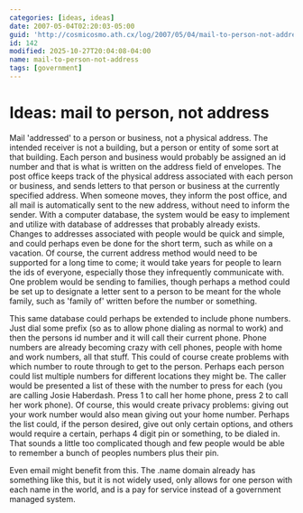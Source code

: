 ```yaml
---
categories: [ideas, ideas]
date: 2007-05-04T02:20:03-05:00
guid: 'http://cosmicosmo.ath.cx/log/2007/05/04/mail-to-person-not-address/'
id: 142
modified: 2025-10-27T20:04:08-04:00
name: mail-to-person-not-address
tags: [government]
---
```


Ideas: mail to person, not address
==================================

Mail 'addressed' to a person or business, not a physical address.  The intended receiver is not a building, but a person or entity of some sort at that building.  Each person and business would probably be assigned an id number and that is what is written on the address field of envelopes.  The post office keeps track of the physical address associated with each person or business, and sends letters to that person or business at the currently specified address.  When someone moves, they inform the post office, and all mail is automatically sent to the new address, without need to inform the sender.  With a computer database, the system would be easy to implement and utilize with database of addresses that probably already exists.  Changes to addresses associated with people would be quick and simple, and could perhaps even be done for the short term, such as while on a vacation.  Of course, the current address method would need to be supported for a long time to come;  it would take years for people to learn the ids of everyone, especially those they infrequently communicate with.  One problem would be sending to families, though perhaps a method could be set up to designate a letter sent to a person to be meant for the whole family, such as 'family of' written before the number or something.

This same database could perhaps be extended to include phone numbers.  Just dial some prefix (so as to allow phone dialing as normal to work) and then the persons id number and it will call their current phone.  Phone numbers are already becoming crazy with cell phones, people with home and work numbers, all that stuff.  This could of course create problems with which number to route through to get to the person.  Perhaps each person could list multiple numbers for different locations they might be.  The caller would be presented a list of these with the number to press for each (you are calling Josie Haberdash.  Press 1 to call her home phone, press 2 to call her work phone).  Of course, this would create privacy problems: giving out your work number would also mean giving out your home number.  Perhaps the list could, if the person desired, give out only certain options, and others would require a certain, perhaps 4 digit pin or something, to be dialed in.  That sounds a little too complicated though and few people would be able to remember a bunch of peoples numbers plus their pin.

Even email might benefit from this.  The .name domain already has something like this, but it is not widely used, only allows for one person with each name in the world, and is a pay for service instead of a government managed system.
